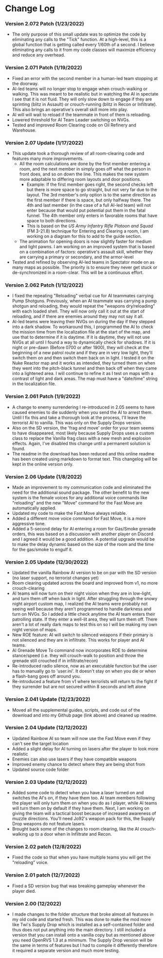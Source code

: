 # **Change Log**

### Version 2.072 Patch (1/23/2022)

- The only purpose of this small update was to optimize the code by eliminating any calls to the "Tick" function. At a high-level, this is a global function that is getting called every 1/60th of a second. I believe eliminating any calls to it from my code classes will maximize efficiency and reduce any overhead.  

### Version 2.071 Patch (1/19/2022)

- Fixed an error with the second member in a human-led team stopping at the doorway.
- AI-led teams will no longer stop to engage when crouch-walking or walking. This was meant to be realistic but in watching the AI in spectate I see that it is not fluid. They will only slow down to engage if they are sprinting (blitz in Assault) or crouch-running (blitz in Recon or Infiltrate). This also brings an operative's overall skill more into play.
- AI will will wait to reload if the teammate in front of them is reloading.
- Lowered threshold for AI Team Leader switching on NVGs. 
- Tested and improved Room Clearing code on Oil Refinery and Warehouse.  

### Version 2.07 Update (1/17/2022)

- This update took a thorough review of all room-clearing code and features many more improvements.
  - All the room calculations are done by the first member entering a room, and the next member in simply goes off what the person in front does, and so on down the line. This makes the new system more adaptable to differing room layouts and door positions.
    - Example: If the first member goes right, the second checks left but there is more space to go straight, but not very far due to the layout. The 3rd member's only option is to the same direction as the first member if there is space, but only halfway there. The 4th and last member (in the case of a full AI-led team) will not enter because that would put potential put them in the fatal funnel. The 4th member only enters in favorable rooms that have space to both directions.  
    - This is based on the *US Army Infantry Rifle Platoon and Squad* (FM 3-21.8) technique for Entering and Clearing a room, I am working on a diagram for this to add to the guide section. 
  - The animation for opening doors is now slightly faster for medium and light pawns. I am working on an improved system that is based on a combination of factors: operative's assault skill, whether they are carrying a primary or secondary, and the armor-level
- Tested and refined by observing AI-led teams in Spectator mode on as many maps as possible. The priority is to ensure they never get stuck or de-synchronized in a room-clear. This will be a continuous effort.

### Version 2.062 Patch (1/12/2022)

- I fixed the repeating "Reloading" verbal cue for AI teammates carrying Pump Shotguns. Previously, when an AI teammate was carrying a pump shotgun and reloading, they would repeat the "weapons dry/reloading" with each loaded shell. They will now only call it out at the start of reloading, and if there are enemies around they may not say it all.
- AI-led teams were leaving their NVGs on during the day if they stepped into a dark shadow. To workaround this, I programmed the AI to check the mission time from the localization file at the start of the map, and use that to determine if it is daytime. If it is daytime, they will not use NVGs at all until I found a way to dynamically check for shadows. If it is night or pre-dawn (Before 0700 or after 1900), they will check at the beginning of a new patrol route and if they are in very low light, they'll switch them on and then switch them back on in light. I tested it on the Nuke Reactor map and it works as intended, they turned them on when they went into the pitch-black tunnel and then back off when they came into a lightened area. I will continue to refine it as I test on maps with a contrast of light and dark areas. The map must have a "date/time" string in the localization file.

### Version 2.061 Patch (1/9/2022)

- A change to enemy surrendering I re-introduced in 2.05 seems to have caused enemies to die suddenly when you send the AI to arrest them. Until I fix this and take a thorough look at the process, I'll leave the terrorist AI to vanilla. This was only on the Supply Drops version.
- Also on the SD version, the 'frag and move' order for your team seems to have disappeared, most likely because Supply Drops uses a custom class to replace the Vanilla frag class with a new mesh and explosion effects. Again, I've disabled this change until a permanent solution is found.
- The readme in the download has been reduced and this online readme has been created using markdown to format text. This changelog will be kept in the online version only.

### Version 2.06 Update (1/8/2022)

- Made an improvement to my communication code and eliminated the need for the additional sound package. The other benefit to the new system is the female voices for any additional voice commands like "reloading" and the new "Move" command for the Fast Move are automatically applied.
- Updated my code to make the Fast Move always reliable.
- Added a different move voice command for Fast Move, it is a more aggressive tone.
- Added a 5-second delay for AI entering a room for Gas/Smoke grenade orders, this was based on a discussion with another player on Discord and I agreed it would be a good addition. A potential upgrade would be to make the delay dynamic based on the size of the room and the time for the gas/smoke to engulf it. 
### Version 2.05 Update (12/30/2022)
- Updated the vanilla Rainbow AI version to be on par with the SD version (no laser support, no terrorist changes yet)
- Room clearing updated across the board and improved from v1, no more crouch-clearing 
- AI teams will now turn on their night vision when they are in low-light, and turn them off when back in light. After struggling through the snowy night airport custom map, I realized the AI teams were probably not seeing well because they aren't programmed to handle darkness and turn on NVGs. So I added a little check anytime the AI team enters their patrolling state. If they enter a well-lit area, they will turn them off. There aren't a lot of really dark maps to test this on so I will be making my own night version of maps. 
- New ROE feature: AI will switch to silenced weapons if their primary is not silenced and they are in infiltrate. This works for player and AI teams. 
- AI Grenade Move To command now incorporates ROE to determine stance/speed (i.e. they will crouch-walk to position and throw the grenade still crouched if in infiltrate/recon)
- Re-introduced radio silence, now as an executable function but the user has to manually go to 'user.ini'. It doesn't stay on when you die or when a flash-bang goes off around you. 
- Re-introduced a feature from v1 where terrorists will return to the fight if they surrender but are not secured within 8 seconds and left alone
### Version 2.041 Update (12/23/2022)
- Moved all the supplemental guides, scripts, and code out of the download and into my Github page (link above) and cleaned up readme.
### Version 2.04 Update (12/12/2022)
- Updated Rainbow AI so team will now use the Fast Move even if they can't see the target location
- Added a slight delay for AI turning on lasers after the player to look more realistic
- Enemies can also use lasers if they have compatible weapons 
- Improved enemy chance to detect where they are being shot from
- Updated source code folder
### Version 2.03 Update (12/12/2022)
- Added some code to detect when you have a laser turned on and switches the AI's on, if they have them too. AI team members following the player will only turn them on when you do as I player, while AI teams will turn them on by default if they have them. Next, I am working on giving the team will a tactical boost because of increased awareness of muzzle directions. You'll need Jo92's weapon pack for this, the Supply Drop weapons do not feature lasers. 
- Brought back some of the changes to room clearing, like the AI crouch-walking up to a door when in Infiltrate and Recon.  
### Version 2.02 patch (12/8/2022)
- Fixed the code so that when you have multiple teams you will get the "reloading" voice. 
### Version 2.01 patch (12/7/2022)
- Fixed a SD version bug that was breaking gameplay whenever the player died. 
### Version 2.00 (12/2022)
- I made changes to the folder structure that broke almost all features in my old code and started fresh. This was done to make the mod more like Twi's Supply Drop which is installed as a self-contained folder and thus does not put anything into the main directory. I still included a version that you can install onto a vanilla copy but as mentioned above you need OpenRVS 1.3 at a minimum. The Supply Drop version will be the same in terms of features but I had to compile it differently therefore it required a separate version and much more testing.